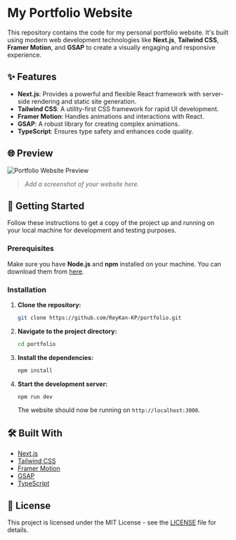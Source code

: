 

# My Portfolio Website

This repository contains the code for my personal portfolio website. It's built using modern web development technologies like **Next.js**, **Tailwind CSS**, **Framer Motion**, and **GSAP** to create a visually engaging and responsive experience.

## ✨ Features

- **Next.js**: Provides a powerful and flexible React framework with server-side rendering and static site generation.
- **Tailwind CSS**: A utility-first CSS framework for rapid UI development.
- **Framer Motion**: Handles animations and interactions with React.
- **GSAP**: A robust library for creating complex animations.
- **TypeScript**: Ensures type safety and enhances code quality.

## 🌐 Preview

![Portfolio Website Preview](#)

> _Add a screenshot of your website here._

## 🚀 Getting Started

Follow these instructions to get a copy of the project up and running on your local machine for development and testing purposes.

### Prerequisites

Make sure you have **Node.js** and **npm** installed on your machine. You can download them from [here](https://nodejs.org/).

### Installation

1. **Clone the repository:**

   ```bash
   git clone https://github.com/ReyKan-KP/portfolio.git
   ```

2. **Navigate to the project directory:**

   ```bash
   cd portfolio
   ```

3. **Install the dependencies:**

   ```bash
   npm install
   ```

4. **Start the development server:**

   ```bash
   npm run dev
   ```

   The website should now be running on `http://localhost:3000`.

## 🛠️ Built With

- [Next.js](https://nextjs.org/)
- [Tailwind CSS](https://tailwindcss.com/)
- [Framer Motion](https://www.framer.com/motion/)
- [GSAP](https://greensock.com/gsap/)
- [TypeScript](https://www.typescriptlang.org/)

## 📄 License

This project is licensed under the MIT License - see the [LICENSE](LICENSE) file for details.
